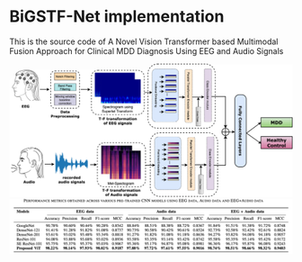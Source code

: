 # BiGSTF-Net implementation

This is the source code of A Novel Vision Transformer based Multimodal Fusion Approach for Clinical MDD Diagnosis Using EEG and Audio Signals

![main-model](diagram/methodology.png "Proposed model") <br>
![results](diagram/performance.png "Proposed results")
